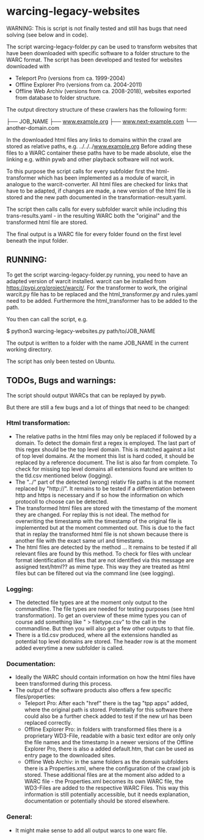 # warcing-legacy-websites

WARNING: This is script is not finally tested and still has bugs that need solving (see below and in code).

The script warcing-legacy-folder.py can be used to transform websites that have been downloaded with specific software to a folder structure to the WARC format.
The script has been developed and tested for websites downloaded with
- Teleport Pro (versions from ca. 1999-2004)
- Offline Explorer Pro (versions from ca. 2004-2011)
- Offline Web Archiv (versions from ca. 2008-2018), websites exported from database to folder structure.

The output directory structure of these crawlers has the following form:

├── JOB_NAME
   ├── www.example.org
   ├── www.next-example.com
   └── another-domain.com     

In the downloaded html files any links to domains within the crawl are stored as relative paths, e.g. ../../../www.example.org
Before adding these files to a WARC container these paths have to be made absolute, else the linking e.g. within pywb and other playback software will not work.

To this purpose the script calls for every subfolder first the html-transformer which has been implemented as a module of warcit, in analogue to the warcit-converter.
All html files are checked for links that have to be adapted, if changes are made, a new version of the html file is stored and the new path documented in the transformation-result.yaml.

The script then calls calls for every subfolder warcit while including this trans-results.yaml - in the resulting WARC both the "original" and the transformed html file are stored. 

The final output is a WARC file for every folder found on the first level beneath the input folder.

## RUNNING:

To get the script warcing-legacy-folder.py running, you need to have an adapted version of warcit installed.
warcit can be installed from https://pypi.org/project/warcit/. For the transformer to work, the original warcit.py file has to be replaced and the html_transformer.py and rules.yaml need to be added. Furthermore the html_transformer has to be added to the path.

You then can call the script, e.g.

$ python3 warcing-legacy-websites.py path/to/JOB_NAME

The output is written to a folder with the name JOB_NAME in the current working directory.

The script has only been tested on Ubuntu.

## TODOs, Bugs and warnings:

The script should output WARCs that can be replayed by pywb.

But there are still a few bugs and a lot of things that need to be changed:


### Html transformation:

- 	The relative paths in the html files may only be replaced if followed by a domain. To detect the domain first a regex is employed. The last part of this regex should be the top level domain. This is matched against a list of top level domains.
	At the moment this list is hard coded, it should be replaced by a reference document. 
	The list is also far from complete. To check for missing top level domains all extensions found are written to the tld.csv mentioned below (logging). 
-	The "../" part of the detected (wrong) relativ file paths is at the moment replaced by "http://". It remains to be tested if a differentiation between http and https is necessary and if so how the information on which protocoll to choose can be detected.
-	The transformed html files are stored with the timestamp of the moment they are changed. For replay this is not ideal. The method for overwriting the timestamp with the timestamp of the original file is implemented but at the moment commented out.
	This is due to the fact that in replay the transformed html file is not shown because there is another file with the exact same url and timestamp. 
- 	The html files are detected by the method ... It remains to be tested if all relevant files are found by this method. To check for files with unclear format identification all files that are not identified via this message are assigned text/html?? as mime type. 
	This way they are treated as html files but can be filtered out via the command line (see logging). 

### Logging:

- 	The detected file types are at the moment only output to the commandline. The file types are needed for testing purposes (see html transformation).
	To get an overview of these mime types you can of course add something like " > filetype.csv" to the call in the commandline. But then you will also get a few other outputs to that file.
-	There is a tld.csv produced, where all the extensions handled as potential top level domains are stored. The header row is at the moment added everytime a new subfolder is called. 

### Documentation:

- 	Ideally the WARC should contain information on how the html files have been transformed during this process.
-	The output of the software products also offers a few specific files/properties:
	-	Teleport Pro: After each "href" there is the tag "tpp apps" added, where the original path is stored. 
		Potentially for this software there could also be a further check added to test if the new url has been replaced correctly.
	- 	Offline Explorer Pro: in folders with transformed files there is a proprietary WD3-File, readable with a basic text editor are only only the file names and the timestamp
		In a newer versions of the Offline Explorer Pro, there is also a added default.htm, that can be used as entry page to the downloaded sites. 
	-	Offline Web Archiv: in the same folders as the domain subfolders there is a Properties.xml, where the configuration of the crawl job is stored.
	These additional files are at the moment also added to a WARC file - the Properties.xml becomes its own WARC file, the WD3-Files are added to the respective WARC Files. 
	This way this information is still potentially accessible, but it needs explanation, documentation or potentially should be stored elsewhere.

### General:

- 	It might make sense to add all output warcs to one warc file.

